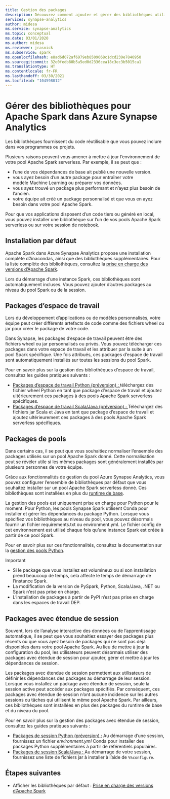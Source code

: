 ```yaml
---
title: Gestion des packages
description: Découvrez comment ajouter et gérer des bibliothèques utilisées par Apache Spark dans Azure Synapse Analytics.
services: synapse-analytics
author: midesa
ms.service: synapse-analytics
ms.topic: conceptual
ms.date: 03/01/2020
ms.author: midesa
ms.reviewer: jrasnick
ms.subservice: spark
ms.openlocfilehash: e8ad6d072af6979eb8509068c1dcd239e7840950
ms.sourcegitcommit: 32e0fedb80b5a5ed0d2336cea18c3ec3b5015ca1
ms.translationtype: HT
ms.contentlocale: fr-FR
ms.lasthandoff: 03/30/2021
ms.locfileid: "104598012"
---
```

# <a name="manage-libraries-for-apache-spark-in-azure-synapse-analytics"></a>Gérer des bibliothèques pour Apache Spark dans Azure Synapse Analytics
Les bibliothèques fournissent du code réutilisable que vous pouvez inclure dans vos programmes ou projets. 

Plusieurs raisons peuvent vous amener à mettre à jour l’environnement de votre pool Apache Spark serverless. Par exemple, il se peut que :
- l’une de vos dépendances de base ait publié une nouvelle version.
- vous ayez besoin d’un autre package pour entraîner votre modèle Machine Learning ou préparer vos données.
- vous ayez trouvé un package plus performant et n’ayez plus besoin de l’ancien.
- votre équipe ait créé un package personnalisé et que vous en ayez besoin dans votre pool Apache Spark.

Pour que vos applications disposent d’un code tiers ou généré en local, vous pouvez installer une bibliothèque sur l’un de vos pools Apache Spark serverless ou sur votre session de notebook.
  
## <a name="default-installation"></a>Installation par défaut
Apache Spark dans Azure Synapse Analytics propose une installation complète d’Anacondas, ainsi que des bibliothèques supplémentaires. Pour la liste complète des bibliothèques, consultez la [prise en charge des versions d’Apache Spark](apache-spark-version-support.md). 

Lors du démarrage d’une instance Spark, ces bibliothèques sont automatiquement incluses. Vous pouvez ajouter d’autres packages au niveau du pool Spark ou de la session.

## <a name="workspace-packages"></a>Packages d’espace de travail
Lors du développement d’applications ou de modèles personnalisés, votre équipe peut créer différents artefacts de code comme des fichiers wheel ou jar pour créer le package de votre code. 

Dans Synapse, les packages d’espace de travail peuvent être des fichiers wheel ou jar personnalisés ou privés. Vous pouvez télécharger ces packages dans votre espace de travail et les attribuer par la suite à un pool Spark spécifique. Une fois attribués, ces packages d’espace de travail sont automatiquement installés sur toutes les sessions du pool Spark.

Pour en savoir plus sur la gestion des bibliothèques d’espace de travail, consultez les guides pratiques suivants :

- [Packages d’espace de travail Python (préversion) : ](./apache-spark-manage-python-packages.md#install-wheel-files) téléchargez des fichier wheel Python en tant que package d’espace de travail et ajoutez ultérieurement ces packages à des pools Apache Spark serverless spécifiques.
- [Packages d’espace de travail Scala/Java (préversion) : ](./apache-spark-manage-scala-packages.md#workspace-packages) Téléchargez des fichiers jar Scala et Java en tant que package d’espace de travail et ajoutez ultérieurement ces packages à des pools Apache Spark serverless spécifiques.

## <a name="pool-packages"></a>Packages de pools
Dans certains cas, il se peut que vous souhaitiez normaliser l’ensemble des packages utilisés sur un pool Apache Spark donné. Cette normalisation peut se révéler utile si les mêmes packages sont généralement installés par plusieurs personnes de votre équipe. 

Grâce aux fonctionnalités de gestion du pool Azure Synapse Analytics, vous pouvez configurer l’ensemble de bibliothèques par défaut que vous souhaitez installer sur un pool Apache Spark serverless donné. Ces bibliothèques sont installées en plus du [runtime de base](./apache-spark-version-support.md). 

La gestion des pools est uniquement prise en charge pour Python pour le moment. Pour Python, les pools Synapse Spark utilisent Conda pour installer et gérer les dépendances du package Python. Lorsque vous spécifiez vos bibliothèques au niveau du pool, vous pouvez désormais fournir un fichier requirements.txt ou environment.yml. Le fichier config de cet environnement est utilisé chaque fois qu’une instance Spark est créée à partir de ce pool Spark. 

Pour en savoir plus sur ces fonctionnalités, consultez la documentation sur la [gestion des pools Python](./apache-spark-manage-python-packages.md#pool-libraries).

> [!IMPORTANT]
> - Si le package que vous installez est volumineux ou si son installation prend beaucoup de temps, cela affecte le temps de démarrage de l’instance Spark.
> - La modification de la version de PySpark, Python, Scala/Java, .NET ou Spark n’est pas prise en charge.
> - L’installation de packages à partir de PyPI n’est pas prise en charge dans les espaces de travail DEP.

## <a name="session-scoped-packages"></a>Packages avec étendue de session
Souvent, lors de l’analyse interactive des données ou de l’apprentissage automatique, il se peut que vous souhaitiez essayer des packages plus récents ou que vous ayez besoin de packages qui ne sont pas déjà disponibles dans votre pool Apache Spark. Au lieu de mettre à jour la configuration du pool, les utilisateurs peuvent désormais utiliser des packages avec étendue de session pour ajouter, gérer et mettre à jour les dépendances de session.

Les packages avec étendue de session permettent aux utilisateurs de définir les dépendances des packages au démarrage de leur session. Lorsque vous installez un package avec étendue de session, seule la session active peut accéder aux packages spécifiés. Par conséquent, ces packages avec étendue de session n’ont aucune incidence sur les autres sessions ou tâches qui utilisent le même pool Apache Spark. Par ailleurs, ces bibliothèques sont installées en plus des packages du runtime de base et du niveau du pool. 

Pour en savoir plus sur la gestion des packages avec étendue de session, consultez les guides pratiques suivants :

- [Packages de session Python (préversion) :](./apache-spark-manage-python-packages.md) Au démarrage d’une session, fournissez un fichier *environment.yml* Conda pour installer des packages Python supplémentaires à partir de référentiels populaires. 
- [Packages de session Scala/Java : ](./apache-spark-manage-scala-packages.md) Au démarrage de votre session, fournissez une liste de fichiers jar à installer à l’aide de `%%configure`.

## <a name="next-steps"></a>Étapes suivantes
- Afficher les bibliothèques par défaut : [Prise en charge des versions d’Apache Spark](apache-spark-version-support.md)
